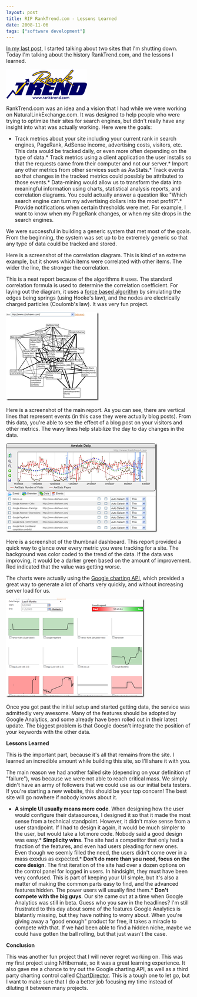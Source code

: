 ```yaml
---
layout: post
title: RIP RankTrend.com - Lessons Learned
date: 2008-11-06
tags: ["software development"]
---
```


[In my last post](http://www.ytechie.com/2008/11/rip-naturallinkexchangecom-lessons-learned.html), I started talking about two sites that I'm shutting down. Today I'm talking about the history RankTrend.com, and the lessons I learned.

![RankTrend-Logo](ranktrend-logo.gif)&nbsp;

RankTrend.com was an idea and a vision that I had while we were working on NaturalLinkExchange.com. It was designed to help people who were trying to optimize their sites for search engines, but didn't really have any insight into what was actually working. Here were the goals:

*   Track metrics about your site including your current rank in search engines, PageRank, AdSense income, advertising costs, visitors, etc. This data would be tracked daily, or even more often depending on the type of data.*   Track metrics using a client application the user installs so that the requests came from their computer and not our server.*   Import any other metrics from other services such as AwStats.*   Track events so that changes in the tracked metrics could possibly be attributed to those events.*   Data-mining would allow us to transform the data into meaningful information using charts, statistical analysis reports, and correlation diagrams. You could actually answer a question like "Which search engine can turn my advertising dollars into the most profit?".*   Provide notifications when certain thresholds were met. For example, I want to know when my PageRank changes, or when my site drops in the search engines. 

We were successful in building a generic system that met most of the goals. From the beginning, the system was set up to be extremely generic so that any type of data could be tracked and stored.

Here is a screenshot of the correlation diagram. This is kind of an extreme example, but it shows which items were correlated with other items. The wider the line, the stronger the correlation.

This is a neat report because of the algorithms it uses. The standard correlation formula is used to determine the correlation coefficient. For laying out the diagram, it uses a [force based algorithm](http://en.wikipedia.org/wiki/Force-based_algorithms) by simulating the edges being springs (using Hooke's law), and the nodes are electrically charged particles (Coulomb's law). It was very fun project.

![image](image.png) 

Here is a screenshot of the main report. As you can see, there are vertical lines that represent events (in this case they were actually blog posts). From this data, you're able to see the effect of a blog post on your visitors and other metrics. The wavy lines help stabilize the day to day changes in the data.

![image](image1.png) 

Here is a screenshot of the thumbnail dashboard. This report provided a quick way to glance over every metric you were tracking for a site. The background was color coded to the trend of the data. If the data was improving, it would be a darker green based on the amount of improvement. Red indicated that the value was getting worse.

The charts were actually using the [Google charting API](http://code.google.com/apis/chart/), which provided a great way to generate a lot of charts very quickly, and without increasing server load for us.

![image](image2.png) 

Once you got past the initial setup and started getting data, the service was admittedly very awesome. Many of the features should be adopted by Google Analytics, and some already have been rolled out in their latest update. The biggest problem is that Google doesn't integrate the position of your keywords with the other data.

**Lessons Learned**

This is the important part, because it's all that remains from the site. I learned an incredible amount while building this site, so I'll share it with you.

The main reason we had another failed site (depending on your definition of "failure"), was because we were not able to reach critical mass. We simply didn't have an army of followers that we could use as our initial beta testers. If you're starting a new website, this should be your top concern! The best site will go nowhere if nobody knows about it.

*   **A simple UI usually means more code**. When designing how the user would configure their datasources, I designed it so that it made the most sense from a technical standpoint. However, it didn't make sense from a user standpoint. If I had to design it again, it would be much simpler to the user, but would take a lot more code. Nobody said a good design was easy.*   **Simplicity wins**. The site had a competitor that only had a fraction of the features, and even had users pleading for new ones. Even though we seemly filled the need, the users didn't come over in a mass exodus as expected.*   **Don't do more than you need, focus on the core design**. The first iteration of the site had over a dozen options on the control panel for logged in users. In hindsight, they must have been very confused. This is part of keeping your UI simple, but it's also a matter of making the common parts easy to find, and the advanced features hidden. The power users will usually find them.*   **Don't compete with the big guys**. Our site came out at a time when Google Analytics was still in beta. Guess who you saw in the headlines? I'm still frustrated to this day about some of the features Google Analytics is blatantly missing, but they have nothing to worry about. When you're giving away a "good enough" product for free, it takes a miracle to compete with that. If we had been able to find a hidden niche, maybe we could have gotten the ball rolling, but that just wasn't the case. 

**Conclusion**

This was another fun project that I will never regret working on. This was my first project using NHibernate, so it was a great learning experience. It also gave me a chance to try out the Google charting API, as well as a third party charting control called [ChartDirector](http://www.advsofteng.com/). This is a tough one to let go, but I want to make sure that I do a better job focusing my time instead of diluting it between many projects.